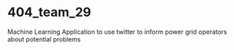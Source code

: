 # 404_team_29
Machine Learning Application to use twitter to inform power grid operators about potential problems
